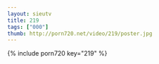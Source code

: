 ```yaml
--- 
layout: sieutv
title: 219
tags: ["000"]
thumb: http://porn720.net/video/219/poster.jpg
---
```

{% include porn720 key="219" %} 
